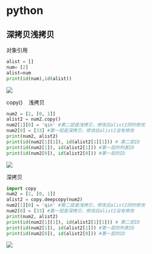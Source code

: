 # python

## 深拷贝浅拷贝

对象引用

```python
alist = []
num= [2]
alist=num
print(id(num),id(alist))
```

![](/Users/qinjing/Library/Application%20Support/marktext/images/2022-11-21-09-37-36-image.png)

copy()    浅拷贝

```python
num2 = [2, [0, 1]]
alist2 = num2.copy()
num2[1][0] = 'qin' #第二层是浅拷贝，修改后alist2同时修改
num2[0] = [33] #第一层是深拷贝，修改后alist2没有修改
print(num2, alist2)
print(id(num2[1][1]), id(alist2[1][1])) # 第二层ID
print(id(num2[1]), id(alist2[1])) #第一层的列表ID
print(id(num2[0]), id(alist2[0])) #第一层的ID
```

![](/Users/qinjing/Library/Application%20Support/marktext/images/2022-11-21-09-34-21-image.png)

深拷贝

```py
import copy
num2 = [2, [0, 1]]
alist2 = copy.deepcopy(num2)
num2[1][0] = 'qin' #第二层是浅拷贝，修改后alist2同时修改
num2[0] = [33] #第一层是深拷贝，修改后alist2没有修改
print(num2, alist2)
print(id(num2[1][1]), id(alist2[1][1])) # 第二层ID
print(id(num2[1]), id(alist2[1])) #第一层的列表ID
print(id(num2[0]), id(alist2[0])) #第一层的ID
```

![](/Users/qinjing/Library/Application%20Support/marktext/images/2022-11-21-09-41-38-image.png)
